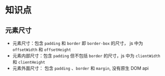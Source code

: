 # 知识点

## 元素尺寸

- 元素尺寸：包含 `padding` 和 `border` 即 `border-box` 的尺寸， js 中为 `offsetWidth` 和 `offsetHeight`
- 元素内部尺寸：包含 `padding` 但不包括 `border` 的尺寸，js 中为 `clientWidth` 和 `clientHeight`
- 元素外面尺寸： 包含 `padding` 、`border` 和 `margin`, 没有原生 DOM api
